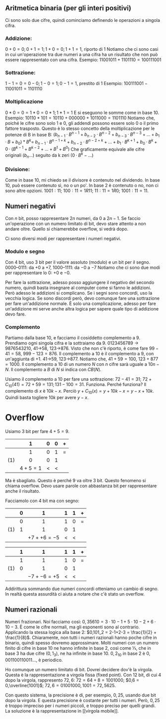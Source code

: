 ## Aritmetica binaria (per gli interi positivi)
Ci sono solo due cifre, quindi cominciamo definendo le operazioni a singola cifra.

### Addizione:
$0+0=0; 0+1=1; 1+0=0; 1+1=1$, riporto di 1
Notiamo che ci sono casi in cui un'operazione tra due numeri a una cifra ha un risultato che non può essere rappresentato con una cifra.
Esempio: $11001011+1101110=100111001$

### Sottrazione:
$1-1=0=0-0; 1-0=1; 0-1=1$, prestito di 1
Esempio: $100111001-11001011=1101110$

### Moltiplicazione
$0*0=0=1*0=0*1; 1*1=1$
E si eseguono le somme come in base 10.
Esempio: $10110*101=10110+000000+1011000=1101110$
Notiamo che, poiché le cifre sono solo 1 e 0, gli addendi possono essere solo 0 o il primo fattore trasposto.
Questo è lo stesso concetto della moltiplicazione per le potenze di B in base B:
	$(b_{n-1}·B^{n-1}+b_{n-2}·B^{n-2}+b_{n-3}·B^{n-3}+…+b_1·B+b_0)*B^k=$
	$b_{n-1}·B^{n-1+k}+b_{n-2}·B^{n-2+k}+…+b_1·B^{k+1}+b_0·B^k+0·(B^{k-1}+B^{k-2}+…+B^1+B^0)$
Che graficamente equivale alle cifre originali ($b_n…$) seguito da k zeri ($0·B^k-…$)

### Divisione:
Come in base 10, mi chiedo se il divisore è contenuto nel dividendo.
In base 10, può essere contenuto sì, no o un po'.
In base 2 è contenuto o no, non ci sono altre opzioni.
$1001:11;\ 100:11=1R11;\ 11:11=1R0;\ 1001:11= 11$.

## Numeri negativi

Con $n$ bit, posso rappresentare $2n$ numeri, da $0$ a $2n-1$.
Se faccio un'operazione con un numero limitato di bit, devo stare attento a non andare oltre.
Quello si chiamerebbe overflow, si vedrà dopo.

Ci sono diversi modi per rappresentare i numeri negativi.
### Modulo e segno

Con 4 bit, uso 3 bit per il valore assoluto (modulo) e un bit per il segno.
$0000–0111$: da $+0$ a $+7$, $1000–1111$: da $-0$ a $-7$
Notiamo che ci sono due modi per rappresentare lo 0: $+0$ e $-0$.

Per fare la sottrazione, adesso posso aggiungere il negativo del secondo numero, quindi basta insegnare al computer come si fanno le addizioni.
Però adesso le addizioni si complicano.
Se i segni sono concordi, uso la vecchia logica.
Se sono discordi però, devo comunque fare una sottrazione per fare un'addizione normale.
È solo una complicazione, adesso per fare un'addizione mi serve anche altra logica per sapere quale tipo di addizione devo fare.
### Complemento

Partiamo dalla base 10, e facciamo il cosiddetto complemento a 9.
Prendiamo ogni singola cifra e la sottraiamo da $9$.
$0123456789$ -> $9876543210$, $41$->$58$, $123$->$876$.
Visto che non c'è riporto, è come fare $99-41=58$, $999-123=876$.
Il complemento a 10 è il complemento a 9, con un'aggiunta di $+1$.
$41$->$59$, $123$->$877$.
Notiamo che, $41+59=100$, $123+877=1000$.
Il complemento a 10 di un numero $N$ con $n$ cifre sarà uguale a $10n-N$.
Il complemento a $B$ di $N$ si indica con $CB(N)$.

Usiamo il complemento a 10 per fare una sottrazione:
$72-41=31$;
$72+C_{10}(41) = 72+59 = 131; 131-100 = 31$.
Funziona.
Perché funziona?
Il complemento di $x$ è $10k-x$. Perciò $y+C_{10}(x)=y+10k-x=y-x+10k$.
Quindi basta togliere $10k$ per avere $y-x$.

# Overflow

Usiamo 3 bit per fare $4+5=9$.

|       |   $1$   | $0$ | $0$ | $+$ |
| :---: | :-----: | :-: | :-: | :-: |
|       |   $1$   | $0$ | $1$ | $=$ |
| $(1)$ |   $0$   | $0$ | $1$ |     |
|       | $4+5=1$ |  <  |  <  |     |

Ma è sbagliato.
Questo è perché 9 va oltre 3 bit.
Questo fenomeno si chiama overflow.
Devo usare parole con abbastanza bit per rappresentare anche il risultato.

Facciamolo con 4 bit ma con segno:

|       | $0$ |      $1$       | $1$ | $1$ | $+$ |
| :---: | :-: | :------------: | :-: | :-: | :-: |
|       | $0$ |      $1$       | $1$ | $0$ | $=$ |
| $(1)$ | $1$ |      $1$       | $0$ | $1$ |     |
|       |     | $+7 + +6 = -5$ |  <  |  <  |     |

|       | $1$ |      $1$       | $1$ | $1$ | $+$ |
| :---: | :-: | :------------: | :-: | :-: | :-: |
|       | $1$ |      $1$       | $1$ | $0$ | $=$ |
| $(1)$ | $0$ |      $1$       | $0$ | $1$ |     |
|       |     | $-7 + -6 = +5$ |  <  |  <  |     |

Addirittura sommando due numeri concordi otteniamo un cambio di segno.
In realtà questa assurdità ci aiuta a notare che c'è stato un overflow.

## Numeri razionali

Numeri frazionari.
Noi facciamo così: $0,35610 = 3·10-1+5·10-2+6·10-3$.
È come le cifre normali, ma gli esponenti sono al contrario.
Applicando la stessa logica alla base 2: $0,101_2 = 2-1+2-3 = \frac{1}{2} + \frac{1}{8}$.
Chiaramente, non tutti i numeri razionali hanno poche cifre in binario, quindi spesso dovremo approssimare.
Molti numeri con un numero finito di cifre in base 10 ne hanno infinite in base 2, così come ⅓, che in base 3 ha due cifre ($0,1_3$), ne ha infinite in base 10.
$0,2_{10}$ in base 2 è $0,001100110011…$, è periodico.

Ho comunque un numero limitato di bit.
Dovrei decidere dov'è la virgola. Questa è la rappresentazione a virgola fissa (fixed point).
Con 12 bit, di cui 4 dopo la virgola, rappresento $72,6$:
$72 = 64+8 = 1001000$;
$0,6 = 0,\overline{1001}$;
$72,6 = 01001000,1001 = 72,5625$.

Con questo sistema, la precisione è di, per esempio, $0,25$, usando due bit dopo la virgola.
E questa precisione è costante per tutti i numeri.
Però, $0,25$ è troppo impreciso per i numeri piccoli, e troppo preciso per quelli grandi.
La soluzione è la rappresentazione in [[virgola mobile]].